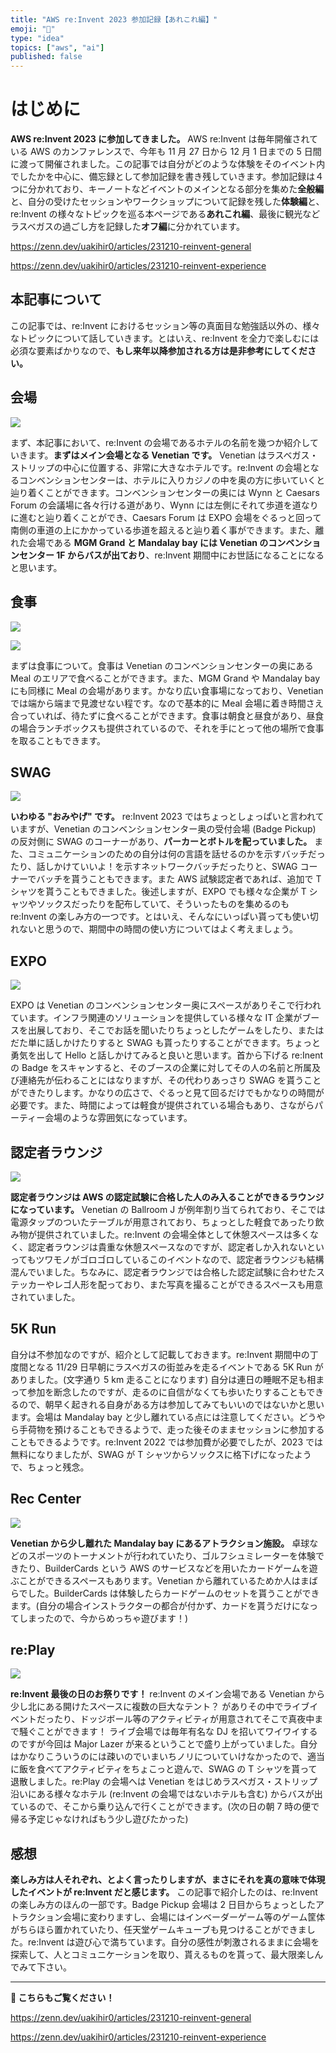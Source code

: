 ```yaml
---
title: "AWS re:Invent 2023 参加記録【あれこれ編】"
emoji: "🎪"
type: "idea"
topics: ["aws", "ai"]
published: false
---
```


# はじめに

**AWS re:Invent 2023 に参加してきました。** AWS re:Invent は毎年開催されている AWS のカンファレンスで、今年も 11 月 27 日から 12 月 1 日までの 5 日間に渡って開催されました。この記事では自分がどのような体験をそのイベント内でしたかを中心に、備忘録として参加記録を書き残していきます。参加記録は４つに分かれており、キーノートなどイベントのメインとなる部分を集めた**全般編**と、自分の受けたセッションやワークショップについて記録を残した**体験編**と、re:Invent の様々なトピックを巡る本ページである**あれこれ編**、最後に観光などラスベガスの過ごし方を記録した**オフ編**に分かれています。

https://zenn.dev/uakihir0/articles/231210-reinvent-general

https://zenn.dev/uakihir0/articles/231210-reinvent-experience

## 本記事について

この記事では、re:Invent におけるセッション等の真面目な勉強話以外の、様々なトピックについて話していきます。とはいえ、re:Invent を全力で楽しむには必須な要素ばかりなので、**もし来年以降参加される方は是非参考にしてください。**

## 会場

![](/images/reinvent2023/venetian.png)

まず、本記事において、re:Invent の会場であるホテルの名前を幾つか紹介していきます。**まずはメイン会場となる Venetian です。** Venetian はラスベガス・ストリップの中心に位置する、非常に大きなホテルです。re:Invent の会場となるコンベンションセンターは、ホテルに入りカジノの中を奥の方に歩いていくと辿り着くことができます。コンベンションセンターの奥には Wynn と Caesars Forum の会議場に各々行ける道があり、Wynn には左側にそれて歩道を道なりに進むと辿り着くことができ、Caesars Forum は EXPO 会場をぐるっと回って南側の車道の上にかかっている歩道を超えると辿り着く事ができます。また、離れた会場である **MGM Grand と Mandalay bay には Venetian のコンベンションセンター 1F からバスが出ており**、re:Invent 期間中にお世話になることになると思います。

## 食事

![](/images/reinvent2023/meal_0.png)

![](/images/reinvent2023/meal_1.png)

まずは食事について。食事は Venetian のコンベンションセンターの奥にある Meal のエリアで食べることができます。また、MGM Grand や Mandalay bay にも同様に Meal の会場があります。かなり広い食事場になっており、Venetian では端から端まで見渡せない程です。なので基本的に Meal 会場に着き時間さえ合っていれば、待たずに食べることができます。食事は朝食と昼食があり、昼食の場合ランチボックスも提供されているので、それを手にとって他の場所で食事を取ることもできます。

## SWAG

![](/images/reinvent2023/swag.png)

**いわゆる "おみやげ" です。** re:Invent 2023 ではちょっとしょっぱいと言われていますが、Venetian のコンベンションセンター奥の受付会場 (Badge Pickup) の反対側に SWAG のコーナーがあり、**パーカーとボトルを配っていました。** また、コミュニケーションのための自分は何の言語を話せるのかを示すバッチだったり、話しかけていいよ！を示すネットワークバッチだったりと、SWAG コーナーでバッチを貰うこともできます。また AWS 試験認定者であれば、追加で T シャツを貰うこともできました。後述しますが、EXPO でも様々な企業が T シャツやソックスだったりを配布していて、そういったものを集めるのも re:Invent の楽しみ方の一つです。とはいえ、そんなにいっぱい貰っても使い切れないと思うので、期間中の時間の使い方についてはよく考えましょう。

## EXPO

![](/images/reinvent2023/expo.png)

EXPO は Venetian のコンベンションセンター奥にスペースがありそこで行われています。インフラ関連のソリューションを提供している様々な IT 企業がブースを出展しており、そこでお話を聞いたりちょっとしたゲームをしたり、またはだた単に話しかけたりすると SWAG も貰ったりすることができます。ちょっと勇気を出して Hello と話しかけてみると良いと思います。首から下げる re:Inent の Badge をスキャンすると、そのブースの企業に対してその人の名前と所属及び連絡先が伝わることにはなりますが、その代わりあっさり SWAG を貰うことができたりします。かなりの広さで、ぐるっと見て回るだけでもかなりの時間が必要です。また、時間によっては軽食が提供されている場合もあり、さながらパーティー会場のような雰囲気になっています。

## 認定者ラウンジ

![](/images/reinvent2023/cert.png)

**認定者ラウンジは AWS の認定試験に合格した人のみ入ることができるラウンジになっています。** Venetian の Ballroom J が例年割り当てられており、そこでは電源タップのついたテーブルが用意されており、ちょっとした軽食であったり飲み物が提供されていました。re:Invent の会場全体として休憩スペースは多くなく、認定者ラウンジは貴重な休憩スペースなのですが、認定者しか入れないといってもツワモノがゴロゴロしているこのイベントなので、認定者ラウンジも結構混んでいました。ちなみに、認定者ラウンジでは合格した認定試験に合わせたステッカーやレゴ人形を配っており、また写真を撮ることができるスペースも用意されていました。

## 5K Run

自分は不参加なのですが、紹介として記載しておきます。re:Invent 期間中の丁度間となる 11/29 日早朝にラスベガスの街並みを走るイベントである 5K Run がありました。(文字通り 5 km 走ることになります) 自分は連日の睡眠不足も相まって参加を断念したのですが、走るのに自信がなくても歩いたりすることもできるので、朝早く起きれる自身がある方は参加してみてもいいのではないかと思います。会場は Mandalay bay と少し離れている点には注意してください。どうやら手荷物を預けることもできるようで、走った後そのままセッションに参加することもできるようです。re:Invent 2022 では参加費が必要でしたが、2023 では無料になりましたが、SWAG が T シャツからソックスに格下げになったようで、ちょっと残念。

## Rec Center

![](/images/reinvent2023/reccenter.png)

**Venetian から少し離れた Mandalay bay にあるアトラクション施設。** 卓球などのスポーツのトーナメントが行われていたり、ゴルフシュミレーターを体験できたり、BuilderCards という AWS のサービスなどを用いたカードゲームを遊ぶことができるスペースもあります。Venetian から離れているためか人はまばらでした。BuilderCards は体験したらカードゲームのセットを貰うことができます。(自分の場合インストラクターの都合が付かず、カードを貰うだけになってしまったので、今からめっちゃ遊びます！)

## re:Play

![](/images/reinvent2023/replay.png)

**re:Invent 最後の日のお祭りです！** re:Invent のメイン会場である Venetian から少し北にある開けたスペースに複数の巨大なテント？ がありその中でライブイベントだったり、ドッジボール等のアクティビティが用意されてそこで真夜中まで騒ぐことができます！ ライブ会場では毎年有名な DJ を招いてワイワイするのですが今回は Major Lazer が来るということで盛り上がっていました。自分はかなりこういうのには疎いのでいまいちノリについていけなかったので、適当に飯を食べてアクティビティをちょこっと遊んで、SWAG の T シャツを貰って退散しました。re:Play の会場へは Venetian をはじめラスベガス・ストリップ沿いにある様々なホテル (re:Invent の会場ではないホテルも含む) からバスが出ているので、そこから乗り込んで行くことができます。(次の日の朝 7 時の便で帰る予定じゃなければもう少し遊びたかった)

## 感想

**楽しみ方は人それぞれ、とよく言ったりしますが、まさにそれを真の意味で体現したイベントが re:Invent だと感じます。** この記事で紹介したのは、re:Invent の楽しみ方のほんの一部です。Badge Pickup 会場は 2 日目からちょっとしたアトラクション会場に変わりますし、会場にはインベーダーゲーム等のゲーム筐体がちらほら置かれていたり、任天堂ゲームキューブも見つけることができました。re:Invent は遊び心で満ちています。自分の感性が刺激されるままに会場を探索して、人とコミュニケーションを取り、貰えるものを貰って、最大限楽しんでみて下さい。

---

**👋 こちらもご覧ください！**

https://zenn.dev/uakihir0/articles/231210-reinvent-general

https://zenn.dev/uakihir0/articles/231210-reinvent-experience
